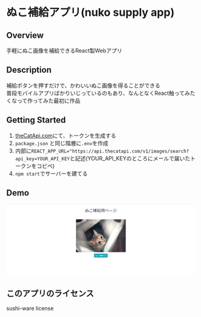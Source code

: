 # ぬこ補給アプリ(nuko supply app)
## Overview
手軽にぬこ画像を補給できるReact製Webアプリ  

## Description
補給ボタンを押すだけで、かわいいぬこ画像を得ることができる  
普段モバイルアプリばかりいじっているのもあり、なんとなくReact触ってみたくなって作ってみた最初に作品   

## Getting Started
1. [theCatApi.com](https://thecatapi.com)にて、トークンを生成する
2. ```package.json``` と同じ階層に```.env```を作成
3. 内部に```REACT_APP_URL="https://api.thecatapi.com/v1/images/search?api_key=YOUR_API_KEY```と記述(YOUR_API_KEYのところにメールで届いたトークンをコピペ)
4. ```npm start```でサーバーを建てる

## Demo
<img src="./demo.png" width="500">

## このアプリのライセンス
sushi-ware license



